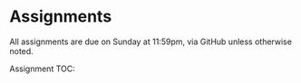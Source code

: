 # Assignments

All assignments are due on Sunday at 11:59pm, via GitHub unless otherwise noted.

Assignment TOC:
